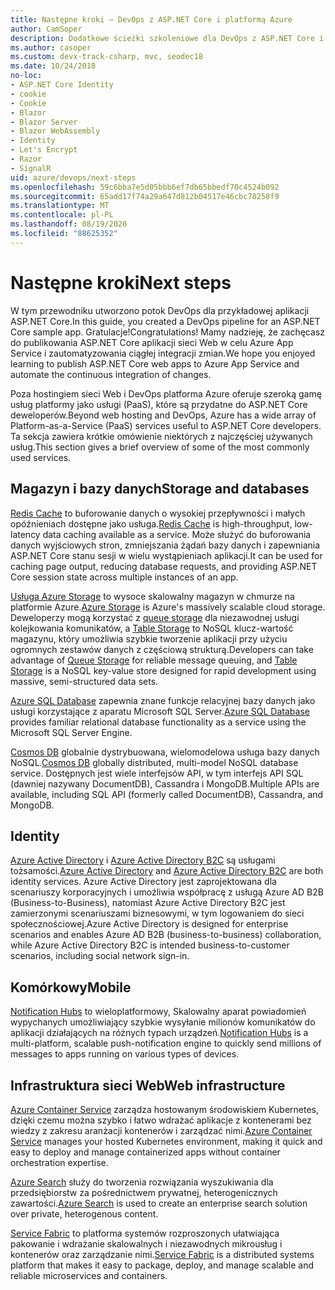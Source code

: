 ```yaml
---
title: Następne kroki — DevOps z ASP.NET Core i platformą Azure
author: CamSoper
description: Dodatkowe ścieżki szkoleniowe dla DevOps z ASP.NET Core i platformą Azure.
ms.author: casoper
ms.custom: devx-track-csharp, mvc, seodec18
ms.date: 10/24/2018
no-loc:
- ASP.NET Core Identity
- cookie
- Cookie
- Blazor
- Blazor Server
- Blazor WebAssembly
- Identity
- Let's Encrypt
- Razor
- SignalR
uid: azure/devops/next-steps
ms.openlocfilehash: 59c6bba7e5d05bbb6ef7db65bbedf70c4524b092
ms.sourcegitcommit: 65add17f74a29a647d812b04517e46cbc78258f9
ms.translationtype: MT
ms.contentlocale: pl-PL
ms.lasthandoff: 08/19/2020
ms.locfileid: "88625352"
---
```

# <a name="next-steps"></a><span data-ttu-id="80444-103">Następne kroki</span><span class="sxs-lookup"><span data-stu-id="80444-103">Next steps</span></span>

<span data-ttu-id="80444-104">W tym przewodniku utworzono potok DevOps dla przykładowej aplikacji ASP.NET Core.</span><span class="sxs-lookup"><span data-stu-id="80444-104">In this guide, you created a DevOps pipeline for an ASP.NET Core sample app.</span></span> <span data-ttu-id="80444-105">Gratulacje!</span><span class="sxs-lookup"><span data-stu-id="80444-105">Congratulations!</span></span> <span data-ttu-id="80444-106">Mamy nadzieję, że zachęcasz do publikowania ASP.NET Core aplikacji sieci Web w celu Azure App Service i zautomatyzowania ciągłej integracji zmian.</span><span class="sxs-lookup"><span data-stu-id="80444-106">We hope you enjoyed learning to publish ASP.NET Core web apps to Azure App Service and automate the continuous integration of changes.</span></span>

<span data-ttu-id="80444-107">Poza hostingiem sieci Web i DevOps platforma Azure oferuje szeroką gamę usług platformy jako usługi (PaaS), które są przydatne do ASP.NET Core deweloperów.</span><span class="sxs-lookup"><span data-stu-id="80444-107">Beyond web hosting and DevOps, Azure has a wide array of Platform-as-a-Service (PaaS) services useful to ASP.NET Core developers.</span></span> <span data-ttu-id="80444-108">Ta sekcja zawiera krótkie omówienie niektórych z najczęściej używanych usług.</span><span class="sxs-lookup"><span data-stu-id="80444-108">This section gives a brief overview of some of the most commonly used services.</span></span>

## <a name="storage-and-databases"></a><span data-ttu-id="80444-109">Magazyn i bazy danych</span><span class="sxs-lookup"><span data-stu-id="80444-109">Storage and databases</span></span>

<span data-ttu-id="80444-110">[Redis Cache](/azure/redis-cache/) to buforowanie danych o wysokiej przepływności i małych opóźnieniach dostępne jako usługa.</span><span class="sxs-lookup"><span data-stu-id="80444-110">[Redis Cache](/azure/redis-cache/) is high-throughput, low-latency data caching available as a service.</span></span> <span data-ttu-id="80444-111">Może służyć do buforowania danych wyjściowych stron, zmniejszania żądań bazy danych i zapewniania ASP.NET Core stanu sesji w wielu wystąpieniach aplikacji.</span><span class="sxs-lookup"><span data-stu-id="80444-111">It can be used for caching page output, reducing database requests, and providing ASP.NET Core session state across multiple instances of an app.</span></span>

<span data-ttu-id="80444-112">[Usługa Azure Storage](/azure/storage/) to wysoce skalowalny magazyn w chmurze na platformie Azure.</span><span class="sxs-lookup"><span data-stu-id="80444-112">[Azure Storage](/azure/storage/) is Azure's massively scalable cloud storage.</span></span> <span data-ttu-id="80444-113">Deweloperzy mogą korzystać z [queue storage](/azure/storage/queues/storage-queues-introduction) dla niezawodnej usługi kolejkowania komunikatów, a [Table Storage](/azure/storage/tables/table-storage-overview) to NoSQL klucz-wartość magazynu, który umożliwia szybkie tworzenie aplikacji przy użyciu ogromnych zestawów danych z częściową strukturą.</span><span class="sxs-lookup"><span data-stu-id="80444-113">Developers can take advantage of [Queue Storage](/azure/storage/queues/storage-queues-introduction) for reliable message queuing, and [Table Storage](/azure/storage/tables/table-storage-overview) is a NoSQL key-value store designed for rapid development using massive, semi-structured data sets.</span></span>

<span data-ttu-id="80444-114">[Azure SQL Database](/azure/sql-database/) zapewnia znane funkcje relacyjnej bazy danych jako usługi korzystające z aparatu Microsoft SQL Server.</span><span class="sxs-lookup"><span data-stu-id="80444-114">[Azure SQL Database](/azure/sql-database/) provides familiar relational database functionality as a service using the Microsoft SQL Server Engine.</span></span>

<span data-ttu-id="80444-115">[Cosmos DB](/azure/cosmos-db/) globalnie dystrybuowana, wielomodelowa usługa bazy danych NoSQL.</span><span class="sxs-lookup"><span data-stu-id="80444-115">[Cosmos DB](/azure/cosmos-db/) globally distributed, multi-model NoSQL database service.</span></span> <span data-ttu-id="80444-116">Dostępnych jest wiele interfejsów API, w tym interfejs API SQL (dawniej nazywany DocumentDB), Cassandra i MongoDB.</span><span class="sxs-lookup"><span data-stu-id="80444-116">Multiple APIs are available, including SQL API (formerly called DocumentDB), Cassandra, and MongoDB.</span></span>

## Identity

<span data-ttu-id="80444-117">[Azure Active Directory](/azure/active-directory/) i [Azure Active Directory B2C](/azure/active-directory-b2c/) są usługami tożsamości.</span><span class="sxs-lookup"><span data-stu-id="80444-117">[Azure Active Directory](/azure/active-directory/) and [Azure Active Directory B2C](/azure/active-directory-b2c/) are both identity services.</span></span> <span data-ttu-id="80444-118">Azure Active Directory jest zaprojektowana dla scenariuszy korporacyjnych i umożliwia współpracę z usługą Azure AD B2B (Business-to-Business), natomiast Azure Active Directory B2C jest zamierzonymi scenariuszami biznesowymi, w tym logowaniem do sieci społecznościowej.</span><span class="sxs-lookup"><span data-stu-id="80444-118">Azure Active Directory is designed for enterprise scenarios and enables Azure AD B2B (business-to-business) collaboration, while Azure Active Directory B2C is intended business-to-customer scenarios, including social network sign-in.</span></span>

## <a name="mobile"></a><span data-ttu-id="80444-119">Komórkowy</span><span class="sxs-lookup"><span data-stu-id="80444-119">Mobile</span></span>

<span data-ttu-id="80444-120">[Notification Hubs](/azure/notification-hubs/) to wieloplatformowy, Skalowalny aparat powiadomień wypychanych umożliwiający szybkie wysyłanie milionów komunikatów do aplikacji działających na różnych typach urządzeń.</span><span class="sxs-lookup"><span data-stu-id="80444-120">[Notification Hubs](/azure/notification-hubs/) is a multi-platform, scalable push-notification engine to quickly send millions of messages to apps running on various types of devices.</span></span>

## <a name="web-infrastructure"></a><span data-ttu-id="80444-121">Infrastruktura sieci Web</span><span class="sxs-lookup"><span data-stu-id="80444-121">Web infrastructure</span></span>

<span data-ttu-id="80444-122">[Azure Container Service](/azure/aks/) zarządza hostowanym środowiskiem Kubernetes, dzięki czemu można szybko i łatwo wdrażać aplikacje z kontenerami bez wiedzy z zakresu aranżacji kontenerów i zarządzać nimi.</span><span class="sxs-lookup"><span data-stu-id="80444-122">[Azure Container Service](/azure/aks/) manages your hosted Kubernetes environment, making it quick and easy to deploy and manage containerized apps without container orchestration expertise.</span></span>

<span data-ttu-id="80444-123">[Azure Search](/azure/search/) służy do tworzenia rozwiązania wyszukiwania dla przedsiębiorstw za pośrednictwem prywatnej, heterogenicznych zawartości.</span><span class="sxs-lookup"><span data-stu-id="80444-123">[Azure Search](/azure/search/) is used to create an enterprise search solution over private, heterogenous content.</span></span>

<span data-ttu-id="80444-124">[Service Fabric](/azure/service-fabric/) to platforma systemów rozproszonych ułatwiająca pakowanie i wdrażanie skalowalnych i niezawodnych mikrousług i kontenerów oraz zarządzanie nimi.</span><span class="sxs-lookup"><span data-stu-id="80444-124">[Service Fabric](/azure/service-fabric/) is a distributed systems platform that makes it easy to package, deploy, and manage scalable and reliable microservices and containers.</span></span>
